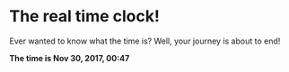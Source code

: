 # The real time clock!

Ever wanted to know what the time is? Well, your journey is about to end!

**The time is Nov 30, 2017, 00:47**